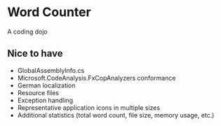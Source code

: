# Word Counter

A coding dojo

## Nice to have

- GlobalAssemblyInfo.cs
- Microsoft.CodeAnalysis.FxCopAnalyzers conformance
- German localization
- Resource files
- Exception handling
- Representative application icons in multiple sizes
- Additional statistics (total word count, file size, memory usage, etc.)
